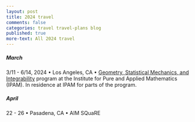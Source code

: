 ```yaml
---
layout: post
title: 2024 travel
comments: false
categories: travel travel-plans blog
published: true
more-text: All 2024 travel
---
```


<!-- ##### January -->

<!--more-->

<!-- ##### February -->

##### March

3/11 - 6/14, 2024 &bull; 
Los Angeles, CA &bull;
[Geometry, Statistical Mechanics, and Integrability](http://www.ipam.ucla.edu/programs/long-programs/geometry-statistical-mechanics-and-integrability/)
program at the Institute for Pure and Applied Mathematics (IPAM). 
In residence at IPAM for parts of the program.


##### April

22 - 26
&bull; 
Pasadena, CA 
&bull; 
AIM SQuaRE

<!-- ##### May -->

<!-- ##### June -->

<!-- ##### July -->

<!-- ##### August -->

<!-- ##### September -->

<!-- ##### October  -->

<!-- ##### November -->

<!-- ##### December -->
